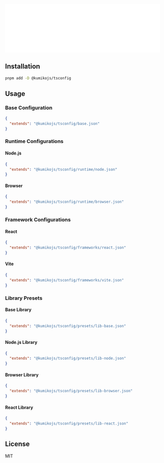 <div align="center">
  <img src="https://github.com/kumikojs/.github/blob/main/assets/%40kumikojs/tooling/kumiko-tsconfig.svg?raw=true" alt="KumikoJS TypeScript Configuration"  />
</div>

## Installation

```bash
pnpm add -D @kumikojs/tsconfig
```

## Usage

### Base Configuration

```json
{
  "extends": "@kumikojs/tsconfig/base.json"
}
```

### Runtime Configurations

#### Node.js

```json
{
  "extends": "@kumikojs/tsconfig/runtime/node.json"
}
```

#### Browser

```json
{
  "extends": "@kumikojs/tsconfig/runtime/browser.json"
}
```

### Framework Configurations

#### React

```json
{
  "extends": "@kumikojs/tsconfig/frameworks/react.json"
}
```

#### Vite

```json
{
  "extends": "@kumikojs/tsconfig/frameworks/vite.json"
}
```

### Library Presets

#### Base Library

```json
{
  "extends": "@kumikojs/tsconfig/presets/lib-base.json"
}
```

#### Node.js Library

```json
{
  "extends": "@kumikojs/tsconfig/presets/lib-node.json"
}
```

#### Browser Library

```json
{
  "extends": "@kumikojs/tsconfig/presets/lib-browser.json"
}
```

#### React Library

```json
{
  "extends": "@kumikojs/tsconfig/presets/lib-react.json"
}
```

## License

MIT

